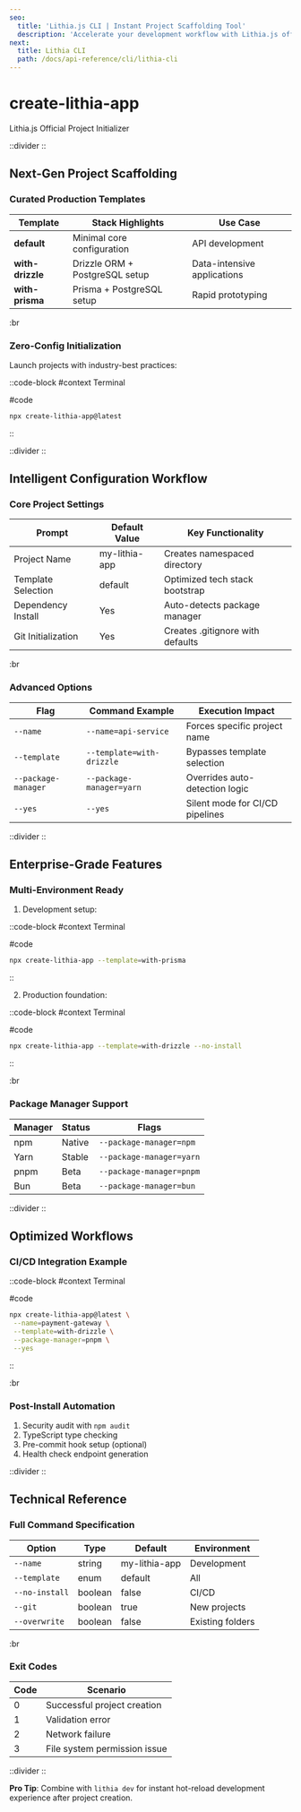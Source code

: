 ```yaml
---
seo:
  title: 'Lithia.js CLI | Instant Project Scaffolding Tool'
  description: 'Accelerate your development workflow with Lithia.js official project generator. Enterprise-ready templates in seconds.'
next:
  title: Lithia CLI
  path: /docs/api-reference/cli/lithia-cli
---
```


# create-lithia-app

Lithia.js Official Project Initializer

::divider
::

## Next-Gen Project Scaffolding

### Curated Production Templates

| Template         | Stack Highlights               | Use Case                    |
| ---------------- | ------------------------------ | --------------------------- |
| **default**      | Minimal core configuration     | API development             |
| **with-drizzle** | Drizzle ORM + PostgreSQL setup | Data-intensive applications |
| **with-prisma**  | Prisma + PostgreSQL setup      | Rapid prototyping           |

:br

### Zero-Config Initialization

Launch projects with industry-best practices:

::code-block
#context
Terminal

#code

```bash
npx create-lithia-app@latest

```

::

::divider
::

## Intelligent Configuration Workflow

### Core Project Settings

| Prompt             | Default Value | Key Functionality                |
| ------------------ | ------------- | -------------------------------- |
| Project Name       | my-lithia-app | Creates namespaced directory     |
| Template Selection | default       | Optimized tech stack bootstrap   |
| Dependency Install | Yes           | Auto-detects package manager     |
| Git Initialization | Yes           | Creates .gitignore with defaults |

:br

### Advanced Options

| Flag                | Command Example           | Execution Impact                |
| ------------------- | ------------------------- | ------------------------------- |
| `--name`            | `--name=api-service`      | Forces specific project name    |
| `--template`        | `--template=with-drizzle` | Bypasses template selection     |
| `--package-manager` | `--package-manager=yarn`  | Overrides auto-detection logic  |
| `--yes`             | `--yes`                   | Silent mode for CI/CD pipelines |

::divider
::

## Enterprise-Grade Features

### Multi-Environment Ready

1. Development setup:

::code-block
#context
Terminal

#code

```bash
npx create-lithia-app --template=with-prisma
```

::

2. Production foundation:

::code-block
#context
Terminal

#code

```bash
npx create-lithia-app --template=with-drizzle --no-install

```

::

:br

### Package Manager Support

| Manager | Status | Flags                    |
| ------- | ------ | ------------------------ |
| npm     | Native | `--package-manager=npm`  |
| Yarn    | Stable | `--package-manager=yarn` |
| pnpm    | Beta   | `--package-manager=pnpm` |
| Bun     | Beta   | `--package-manager=bun`  |

::divider
::

## Optimized Workflows

### CI/CD Integration Example

::code-block
#context
Terminal

#code

```bash
npx create-lithia-app@latest \
 --name=payment-gateway \
 --template=with-drizzle \
 --package-manager=pnpm \
 --yes

```

::

:br

### Post-Install Automation

1. Security audit with `npm audit`
2. TypeScript type checking
3. Pre-commit hook setup (optional)
4. Health check endpoint generation

::divider
::

## Technical Reference

### Full Command Specification

| Option         | Type    | Default       | Environment      |
| -------------- | ------- | ------------- | ---------------- |
| `--name`       | string  | my-lithia-app | Development      |
| `--template`   | enum    | default       | All              |
| `--no-install` | boolean | false         | CI/CD            |
| `--git`        | boolean | true          | New projects     |
| `--overwrite`  | boolean | false         | Existing folders |

:br

### Exit Codes

| Code | Scenario                     |
| ---- | ---------------------------- |
| 0    | Successful project creation  |
| 1    | Validation error             |
| 2    | Network failure              |
| 3    | File system permission issue |

::divider
::

**Pro Tip**: Combine with `lithia dev` for instant hot-reload development experience after project creation.
